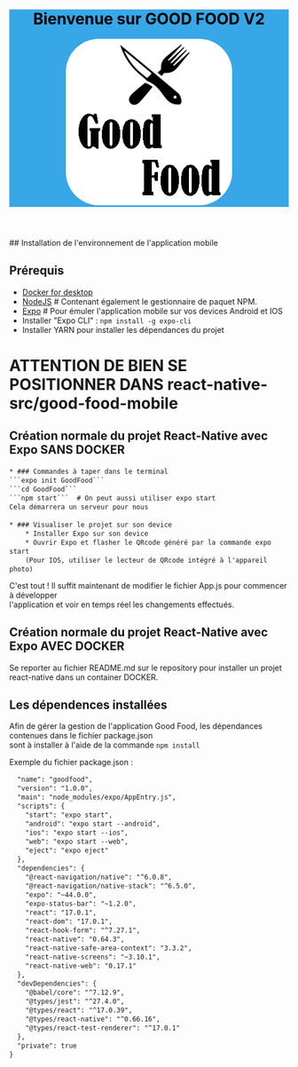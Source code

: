 <header style="background-color:#37a7e8;">
    <div style="text-align:center;">
        <h1 style="color:black">Bienvenue sur GOOD FOOD V2</h1>
        <img style="border-radius:20%" src="img/logo-Good-Food.png" alt="" />
    </div>
</header>
## Installation de l'environnement de l'application mobile

## Prérequis
* [Docker for desktop](https://www.docker.com/products/docker-desktop/)
* [NodeJS](https://nodejs.org/en/) # Contenant également le gestionnaire de paquet NPM.
* [Expo](https://play.google.com/store/apps/details?id=host.exp.exponent&hl=fr&gl=US) # Pour émuler l'application mobile sur vos devices Android et IOS
* Installer "Expo CLI" : ```npm install -g expo-cli```
* Installer YARN pour installer les dépendances du projet
# ATTENTION DE BIEN SE POSITIONNER DANS react-native-src/good-food-mobile

## Création normale du projet React-Native avec Expo SANS DOCKER

    * ### Commandes à taper dans le terminal
    ```expo init GoodFood```  
    ```cd GoodFood```  
    ```npm start```  # On peut aussi utiliser expo start  
    Cela démarrera un serveur pour nous

    * ### Visualiser le projet sur son device
        * Installer Expo sur son device
        * Ouvrir Expo et flasher le QRcode généré par la commande expo start  
        (Pour IOS, utiliser le lecteur de QRcode intégré à l'appareil photo) 

C'est tout ! Il suffit maintenant de modifier le fichier App.js pour commencer à développer  
l'application et voir en temps réel les changements effectués.  


## Création normale du projet React-Native avec Expo AVEC DOCKER
Se reporter au fichier README.md sur le repository pour installer un projet react-native dans un container DOCKER.

## Les dépendences installées
Afin de gérer la gestion de l'application Good Food, les dépendances contenues dans le fichier package.json  
sont à installer à l'aide de la commande ```npm install```

Exemple du fichier package.json :  
```{
  "name": "goodfood",
  "version": "1.0.0",
  "main": "node_modules/expo/AppEntry.js",
  "scripts": {
    "start": "expo start",
    "android": "expo start --android",
    "ios": "expo start --ios",
    "web": "expo start --web",
    "eject": "expo eject"
  },
  "dependencies": {
    "@react-navigation/native": "^6.0.8",
    "@react-navigation/native-stack": "^6.5.0",
    "expo": "~44.0.0",
    "expo-status-bar": "~1.2.0",
    "react": "17.0.1",
    "react-dom": "17.0.1",
    "react-hook-form": "^7.27.1",
    "react-native": "0.64.3",
    "react-native-safe-area-context": "3.3.2",
    "react-native-screens": "~3.10.1",
    "react-native-web": "0.17.1"
  },
  "devDependencies": {
    "@babel/core": "^7.12.9",
    "@types/jest": "^27.4.0",
    "@types/react": "^17.0.39",
    "@types/react-native": "^0.66.16",
    "@types/react-test-renderer": "^17.0.1"
  },
  "private": true
}
``` 
